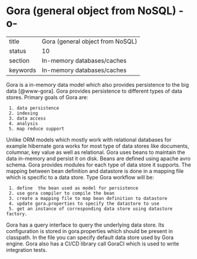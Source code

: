 # Gora (general object from NoSQL) -o-


|          |                                      |
| -------- | ------------------------------------ |
| title    | Gora (general object from NoSQL)     | 
| status   | 10                                   |
| section  | In-memory databases/caches           |
| keywords | In-memory databases/caches           |



Gora is a in-memory data model which also provides persistence to the
big data [@www-gora].  Gora provides persistence to different
types of data stores. Primary goals of Gora are:

     1. data persistence
     2. indexing
     3. data access
     4. analysis
     5. map reduce support

Unlike ORM models which mostly work with relational databases for
example hibernate gora works for most type of data stores like
documents, columnar, key value as well as relational. Gora uses beans
to maintain the data in-memory and persist it on disk. Beans are
defined using apache avro schema. Gora provides modules for each type
of data store it supports.  The mapping between bean definition and
datastore is done in a mapping file which is specific to a data store.
Type Gora workflow will be:

     1. define  the bean used as model for persistence
     2. use gora compiler to compile the bean
     3. create a mapping file to map bean definition to datastore
     4. update gora.properties to specify the datastore to use
     5. get an instance of corresponding data store using datastore factory.

Gora has a query interface to query the underlying data store. Its
configuration is stored in gora.properties which should be present in
classpath. In the file you can specify default data store used by Gora
engine. Gora also has a CI/CD library call GoraCI which is used to
write integration tests.



